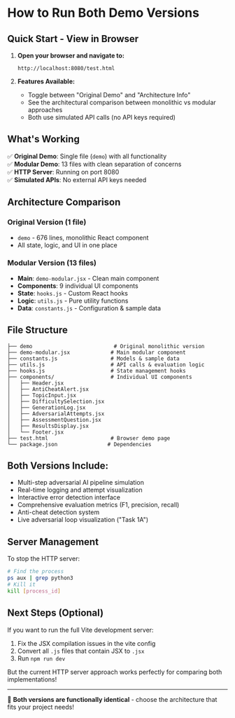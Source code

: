 # How to Run Both Demo Versions

## Quick Start - View in Browser

1. **Open your browser and navigate to:**
   ```
   http://localhost:8080/test.html
   ```

2. **Features Available:**
   - Toggle between "Original Demo" and "Architecture Info" 
   - See the architectural comparison between monolithic vs modular approaches
   - Both use simulated API calls (no API keys required)

## What's Working

✅ **Original Demo**: Single file (`demo`) with all functionality  
✅ **Modular Demo**: 13 files with clean separation of concerns  
✅ **HTTP Server**: Running on port 8080  
✅ **Simulated APIs**: No external API keys needed  

## Architecture Comparison

### Original Version (1 file)
- `demo` - 676 lines, monolithic React component
- All state, logic, and UI in one place

### Modular Version (13 files)
- **Main**: `demo-modular.jsx` - Clean main component
- **Components**: 9 individual UI components  
- **State**: `hooks.js` - Custom React hooks
- **Logic**: `utils.js` - Pure utility functions
- **Data**: `constants.js` - Configuration & sample data

## File Structure
```
├── demo                          # Original monolithic version
├── demo-modular.jsx             # Main modular component  
├── constants.js                 # Models & sample data
├── utils.js                     # API calls & evaluation logic
├── hooks.js                     # State management hooks
├── components/                  # Individual UI components
│   ├── Header.jsx
│   ├── AntiCheatAlert.jsx
│   ├── TopicInput.jsx
│   ├── DifficultySelection.jsx
│   ├── GenerationLog.jsx
│   ├── AdversarialAttempts.jsx
│   ├── AssessmentQuestion.jsx
│   ├── ResultsDisplay.jsx
│   └── Footer.jsx
├── test.html                    # Browser demo page
└── package.json                # Dependencies

```

## Both Versions Include:
- Multi-step adversarial AI pipeline simulation
- Real-time logging and attempt visualization  
- Interactive error detection interface
- Comprehensive evaluation metrics (F1, precision, recall)
- Anti-cheat detection system
- Live adversarial loop visualization ("Task 1A")

## Server Management

To stop the HTTP server:
```bash
# Find the process
ps aux | grep python3
# Kill it
kill [process_id]
```

## Next Steps (Optional)

If you want to run the full Vite development server:
1. Fix the JSX compilation issues in the vite config
2. Convert all `.js` files that contain JSX to `.jsx` 
3. Run `npm run dev`

But the current HTTP server approach works perfectly for comparing both implementations!

---

🎉 **Both versions are functionally identical** - choose the architecture that fits your project needs!